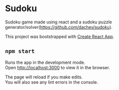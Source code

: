 # Sudoku
Sudoku game made using react and a sudoku puzzle generator/solver(https://github.com/dachev/sudoku).

This project was bootstrapped with [Create React App](https://github.com/facebook/create-react-app).

## `npm start`

Runs the app in the development mode.<br />
Open [http://localhost:3000](http://localhost:3000) to view it in the browser.

The page will reload if you make edits.<br />
You will also see any lint errors in the console.